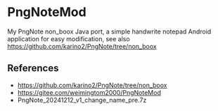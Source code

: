 # PngNoteMod
My PngNote non_boox Java port, a simple handwrite notepad Android application for easy modification, see also https://github.com/karino2/PngNote/tree/non_boox    

## References  
* https://github.com/karino2/PngNote/tree/non_boox  
* https://gitee.com/weimingtom2000/PngNoteMod
* PngNote_20241212_v1_change_name_pre.7z  
